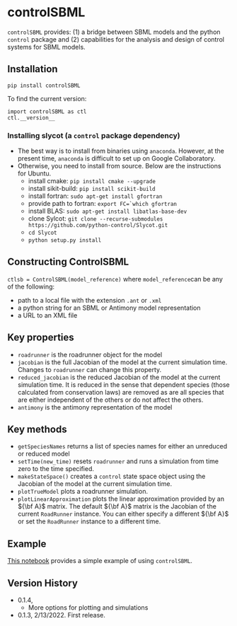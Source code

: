 # controlSBML
``controlSBML`` provides: (1) a bridge between SBML models and the python ``control`` package and (2) capabilities for the analysis and design of control systems for SBML models.

## Installation
``pip install controlSBML``

To find the current version:
```
import controlSBML as ctl
ctl.__version__
```

### Installing slycot (a ``control`` package dependency)
* The best way is to install from binaries using ``anaconda``. However,
at the present time, ``anaconda`` is difficult to set up on
Google Collaboratory.
* Otherwise, you need to install from source. Below are the instructions
for Ubuntu.
   * install cmake: ``pip install cmake --upgrade``
   * install sikit-build: ``pip install scikit-build``
   * install fortran: ``sudo apt-get install gfortran``
   * provide path to fortran: ``export FC=`which gfortran``
   * install BLAS: ``sudo apt-get install libatlas-base-dev``
   * clone Sylcot: ``git clone --recurse-submodules https://github.com/python-control/Slycot.git``
   * ``cd Slycot``
   * ``python setup.py install`` 

## Constructing ControlSBML
``ctlsb = ControlSBML(model_reference)`` where
``model_reference``can be any of the following:
* path to a local file with the extension ``.ant`` or ``.xml``
* a python string for an SBML or Antimony model representation
* a URL to an XML file

## Key properties
* ``roadrunner`` is the roadrunner object for the model
* ``jacobian`` is the full Jacobian of the model at the current simulation time. Changes to ``roadrunner`` can change this property.
* ``reduced_jacobian`` is the reduced Jacobian of the model at the current simulation time. It is reduced in the
sense that dependent species (those calculated from conservation laws) are removed as are all species
that are either independent of the others or do not affect the others.
* ``antimony`` is the antimony representation of the model

## Key methods
* ``getSpeciesNames`` returns a list of species names for either an unreduced or reduced model
* ``setTime(new_time)`` resets ``roadrunner`` and runs a simulation from time zero to the time specified.
* ``makeStateSpace()`` creates a ``control`` state space object using the Jacobian of the model at the current simulation time.
* ``plotTrueModel`` plots a roadrunner simulation.
* ``plotLinearApproximation`` plots the linear approximation provided by an ${\bf A}$ matrix. The default ${\bf A}$ matrix
is the Jacobian of the current ``RoadRunner`` instance. You can either specify a different ${\bf A}$ or set the ``RoadRunner`` instance to a different time.

## Example

[This notebook](https://github.com/ModelEngineering/controlSBML/blob/main/notebooks/Using-Control-SBML.ipynb) provides a simple example of using ``controlSBML``.

## Version History
* 0.1.4,
  * More options for plotting and simulations
* 0.1.3, 2/13/2022. First release.
